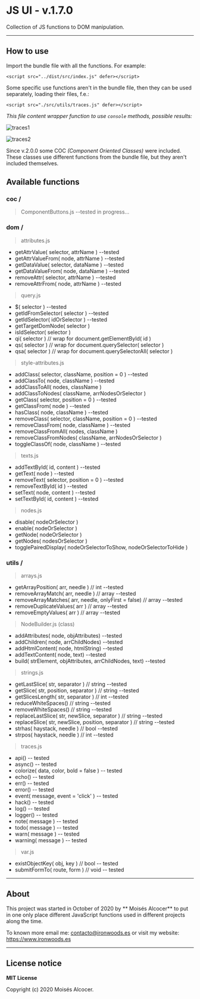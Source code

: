 # JS UI - v.1.7.0

Collection of JS functions to DOM manipulation.


***

## How to use

Import the bundle file with all the functions. For example:

    <script src="../dist/src/index.js" defer></script>

Some specific use functions aren't in the bundle file,
then they can be used separately, loading their files, f.e.:

    <script src="./src/utils/traces.js" defer></script>

*This file content wrapper function to use `console` methods, possible results:*

![traces1](https://user-images.githubusercontent.com/7187599/132551227-1e5ba469-2273-4a1e-aa2e-7da64a826816.png)

![traces2](https://user-images.githubusercontent.com/7187599/132551232-395c60fd-5103-4311-b2aa-2fdd6bc2a334.png)

Since v.2.0.0 some COC *(Component Oriented Classes)* were included.
These classes use different functions from the bundle file,
but they aren't included themselves.

## Available functions

### **coc /**

 > ComponentButtons.js                           --tested in progress...

### **dom /**

 > attributes.js

 * getAttrValue( selector, attrName )                           --tested
 * getAttrValueFrom( node, attrName )                           --tested
 * getDataValue( selector, dataName )                           --tested
 * getDataValueFrom( node, dataName )                           --tested
 * removeAttr( selector, attrName )                             --tested
 * removeAttrFrom( node, attrName )                             --tested

 > query.js

 * $( selector )                                                --tested
 * getIdFromSelector( selector )                                --tested
 * getIdSelector( idOrSelector )                                --tested
 * getTargetDomNode( selector )
 * isIdSelector( selector )
 * qi( selector )  // wrap for document.getElementById( id )
 * qs( selector )  // wrap for document.querySelector( selector )
 * qsa( selector ) // wrap for document.querySelectorAll( selector )

 > style-attributes.js

 * addClass( selector, className, position = 0 )                --tested
 * addClassTo( node, className )                                --tested
 * addClassToAll( nodes, className )
 * addClassToNodes( className, arrNodesOrSelector )
 * getClass( selector, position = 0 )                           --tested
 * getClassFrom( node )                                         --tested
 * hasClass( node, className )                                  --tested
 * removeClass( selector, className, position = 0 )             --tested
 * removeClassFrom( node, className )                           --tested
 * removeClassFromAll( nodes, className )
 * removeClassFromNodes( className, arrNodesOrSelector )
 * toggleClassOf( node, className )                             --tested

 > texts.js

 * addTextById( id, content )                                   --tested
 * getText( node )                                              --tested
 * removeText( selector, position = 0 )                         --tested
 * removeTextById( id )                                         --tested
 * setText( node, content )                                     --tested
 * setTextById( id, content )                                   --tested

 > nodes.js

 * disable( nodeOrSelector )
 * enable( nodeOrSelector )
 * getNode( nodeOrSelector )
 * getNodes( nodesOrSelector )
 * togglePairedDisplay( nodeOrSelectorToShow, nodeOrSelectorToHide )

### **utils /**

 > arrays.js

 * getArrayPosition( arr, needle ) // int                       --tested
 * removeArrayMatch( arr, needle ) // array                     --tested
 * removeArrayMatches( arr, needle, onlyFirst = false) // array --tested
 * removeDuplicateValues( arr ) // array                        --tested
 * removeEmptyValues( arr ) // array                            --tested


 > NodeBuilder.js (class)
 * addAttributes( node, objAttributes)                          --tested
 * addChildren( node, arrChildNodes)                            --tested
 * addHtmlContent( node, htmlString)                            --tested
 * addTextContent( node, text)                                  --tested
 * build( strElement, objAttributes, arrChildNodes, text)       --tested


 > strings.js

 * getLastSlice( str, separator ) // string                     --tested
 * getSlice( str, position, separator ) // string               --tested
 * getSlicesLength( str, separator ) // int                     --tested
 * reduceWhiteSpaces() // string                                --tested
 * removeWhiteSpaces() // string                                --tested
 * replaceLastSlice( str, newSlice, separator ) // string       --tested
 * replaceSlice( str, newSlice, position, separator ) // string --tested
 * strhas( haystack, needle ) // bool                           --tested
 * strpos( haystack, needle ) // int                            --tested

> traces.js

 * api()                                                       -- tested
 * async()                                                     -- tested
 * colorize( data, color, bold = false )                       -- tested
 * echo()                                                      -- tested
 * err()                                                       -- tested
 * error()                                                     -- tested
 * event( message, event = 'click' )                           -- tested
 * hack()                                                      -- tested
 * log()                                                       -- tested
 * logger()                                                    -- tested
 * note( message )                                             -- tested
 * todo( message )                                             -- tested
 * warn( message )                                             -- tested
 * warning( message )                                          -- tested

> var.js

 * existObjectKey( obj, key ) // bool                          -- tested
 * submitFormTo( route, form ) // void                         -- tested

***
## About

This project was started in October of 2020 by ** Moisés Alcocer**
to put in one only place different JavaScript functions
used in different projects along the time.

To known more email me: contacto@ironwoods.es or visit my website:
https://www.ironwoods.es

***
## License notice

**MIT License**

Copyright (c) 2020 Moisés Alcocer.
